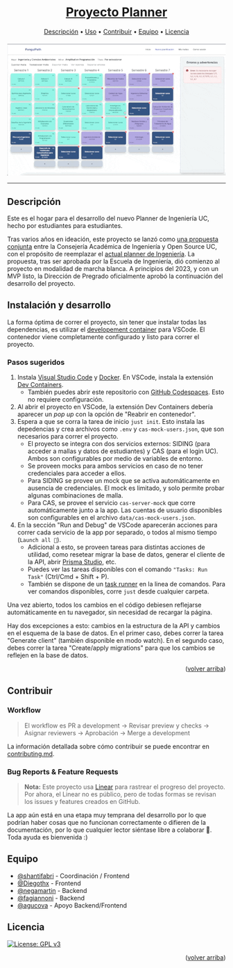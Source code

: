 <h1 align="center">
  <br>
  <a href=# name="readme-top">Proyecto Planner</a>
</h1>

<p align="center">
     <!-- Badges Here -->
</p>

<p align="center">
  <a href="#Descripción">Descripción</a> •
  <a href="#Uso">Uso</a> •
  <a href="#Contribuir">Contribuir</a> •
  <a href="#Equipo">Equipo</a> •
  <a href="#Licencia">Licencia</a>
</p>

<h4 align="center">
  <a href=# name="readme-top"><img src="./docs/img/demo_gif.gif" width="700px" alt="banner"></a>
</Es>

---

## Descripción

Este es el hogar para el desarrollo del nuevo Planner de Ingeniería UC, hecho por estudiantes para estudiantes.

Tras varios años en ideación, este proyecto se lanzó como [una propuesta conjunta](https://drive.google.com/file/d/1IxAJ8cCzDkayPwnju5kgc2oKc7g9fvwf/view) entre la Consejería Académica de Ingeniería y Open Source UC, con el propósito de reemplazar el [actual planner de Ingeniería](https://planner.ing.puc.cl/). La propuesta, tras ser aprobada por la Escuela de Ingeniería, dió comienzo al proyecto en modalidad de marcha blanca. A principios del 2023, y con un MVP listo, la Dirección de Pregrado oficialmente aprobó la continuación del desarrollo del proyecto.

## Instalación y desarrollo

La forma óptima de correr el proyecto, sin tener que instalar todas las dependencias, es utilizar el [developement container](https://containers.dev/) para VSCode. El contenedor viene completamente configurado y listo para correr el proyecto.

### Pasos sugeridos

1. Instala [Visual Studio Code](https://code.visualstudio.com/) y [Docker](https://www.docker.com/). En VSCode, instala la extensión [Dev Containers](https://marketplace.visualstudio.com/items?itemName=ms-vscode-remote.remote-containers).
   - También puedes abrir este repositorio con [GitHub Codespaces](https://github.com/features/codespaces). Esto no requiere configuración.
2. Al abrir el proyecto en VSCode, la extensión Dev Containers debería aparecer un _pop up_ con la opción de "Reabrir en contenedor".
3. Espera a que se corra la tarea de inicio `just init`. Esto instala las depedencias y crea archivos como `.env` y `cas-mock-users.json`, que son necesarios para correr el proyecto.
   - El proyecto se integra con dos servicios externos: SIDING (para acceder a mallas y datos de estudiantes) y CAS (para el login UC). Ambos son configurables por medio de variables de entorno.
   - Se proveen mocks para ambos servicios en caso de no tener credenciales para acceder a ellos.
   - Para SIDING se provee un mock que se activa automáticamente en ausencia de credenciales. El mock es limitado, y solo permite probar algunas combinaciones de malla.
   - Para CAS, se provee el servicio `cas-server-mock` que corre automáticamente junto a la app. Las cuentas de usuario disponibles son configurables en el archivo `data/cas-mock-users.json`.
4. En la sección "Run and Debug" de VSCode aparecerán acciones para correr cada servicio de la app por separado, o todos al mismo tiempo (`Launch all 🚀`).
   - Adicional a esto, se proveen tareas para distintas acciones de utilidad, como resetear   migrar la base de datos, generar el cliente de la API, abrir [Prisma Studio](https://www.prisma.io/studio), etc. 
   - Puedes ver las tareas disponibles con el comando `"Tasks: Run Task"` (Ctrl/Cmd + Shift + P).
   - También se dispone de un [task runner](https://github.com/casey/just) en la linea de comandos. Para ver comandos disponibles, corre `just` desde cualquier carpeta.

Una vez abierto, todos los cambios en el código debiesen reflejarse automáticamente en tu navegador, sin necesidad de recargar la página.

Hay dos excepciones a esto: cambios en la estructura de la API y cambios en el esquema de la base de datos. En el primer caso, debes correr la tarea "Generate client" (también disponible en modo watch). En el segundo caso, debes correr la tarea "Create/apply migrations" para que los cambios se reflejen en la base de datos.

<p align="right">(<a href="#readme-top">volver arriba</a>)</p>

## Contribuir

### Workflow

> El workflow es PR a development -> Revisar preview y checks -> Asignar reviewers -> Aprobación -> Merge a development

La información detallada sobre cómo contribuir se puede encontrar en [contributing.md](contributing.md).

### Bug Reports & Feature Requests

> **Nota:** Este proyecto usa [Linear](https://linear.app/) para rastrear el progreso del proyecto. Por ahora, el Linear no es público, pero de todas formas se revisan los issues y features creados en GitHub.

La app aún está en una etapa muy temprana del desarrollo por lo que podrían haber cosas que no funcionan correctamente o difieren de la documentación, por lo que cualquier lector siéntase libre a colaborar :rocket:. Toda ayuda es bienvenida :)

## Equipo

- [@shantifabri](https://github.com/shantifabri) - Coordinación / Frontend
- [@Diegothx](https://github.com/Diegothx) - Frontend
- [@negamartin](https://github.com/negamartin) - Backend
- [@fagiannoni](https://github.com/fagiannoni) - Backend
- [@agucova](https://github.com/agucova) - Apoyo Backend/Frontend

## Licencia

[![License: GPL v3](https://img.shields.io/badge/License-GPLv3-blue.svg)](./license.md)

<p align="right">(<a href="#readme-top">volver arriba</a>)</p>
